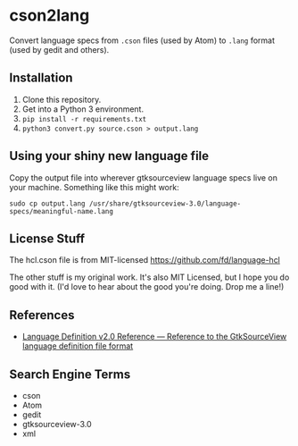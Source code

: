 # cson2lang

Convert language specs from `.cson` files (used by Atom) to `.lang` format (used by gedit and others).


## Installation

1. Clone this repository.
2. Get into a Python 3 environment.
3. `pip install -r requirements.txt`
4. `python3 convert.py source.cson > output.lang`


## Using your shiny new language file

Copy the output file into wherever gtksourceview language specs live on your machine. Something like this might work:

    sudo cp output.lang /usr/share/gtksourceview-3.0/language-specs/meaningful-name.lang


## License Stuff

The hcl.cson file is from MIT-licensed https://github.com/fd/language-hcl

The other stuff is my original work. It's also MIT Licensed, but I hope you do good with it. (I'd love to hear about the good you're doing. Drop me a line!)


## References

* [Language Definition v2.0 Reference — Reference to the GtkSourceView language definition file format ](https://developer.gnome.org/gtksourceview/stable/lang-reference.html)


## Search Engine Terms

* cson
* Atom
* gedit
* gtksourceview-3.0
* xml
